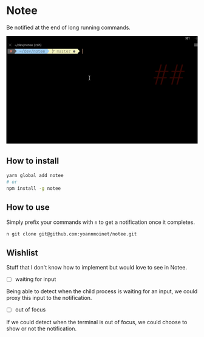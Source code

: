 # Notee
Be notified at the end of long running commands.

![Notee yarn install](/assets/notee.gif)

## How to install

```bash
yarn global add notee
# or
npm install -g notee
```

## How to use

Simply prefix your commands with `n` to get a notification once it completes.

```bash
n git clone git@github.com:yoannmoinet/notee.git
```

## Wishlist

Stuff that I don't know how to implement but would love to see in Notee.

- [ ] waiting for input

Being able to detect when the child process is waiting for an input, we could
proxy this input to the notification.
- [ ] out of focus

If we could detect when the terminal is out of focus, we could choose to show
or not the notification.
